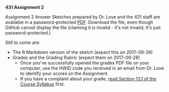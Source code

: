 **431 Assignment 2**

Assignment 2 Answer Sketches prepared by Dr. Love and the 431 staff are available in a password-protected [PDF](https://github.com/THOMASELOVE/431homework/blob/master/HW2/431-sketch2-pw-2017.pdf). Download the file, even though GitHub cannot display the file (claiming it is invalid - it's not invalid, it's just password-protected.)

Still to come are:

- The R Markdown version of the sketch (expect this on 2017-09-26)
- Grades and the Grading Rubric (expect them on 2017-09-28) 
  + Once you've successfully opened the grades PDF file on your computer, use the HWID code you received in an email from Dr. Love to identify your scores on the Assignment.
  + If you have a complaint about your grade, [read Section 13.1 of the Course Syllabus](https://thomaselove.github.io/431syllabus/general-course-policies.html) first.
